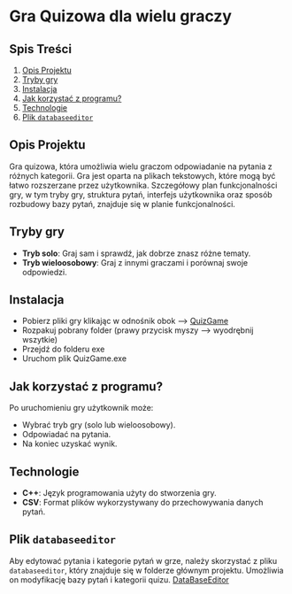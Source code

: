 # Gra Quizowa dla wielu graczy

## Spis Treści

1. [Opis Projektu](#opis-projektu)
2. [Tryby gry](#tryby-gry)
3. [Instalacja](#instalacja)
4. [Jak korzystać z programu?](#jak-korzystać-z-programu)
5. [Technologie](#technologie)
6. [Plik `databaseeditor`](#plik-databaseeditor)

## Opis Projektu

Gra quizowa, która umożliwia wielu graczom odpowiadanie na pytania z różnych kategorii. Gra jest oparta na plikach tekstowych, które mogą być łatwo rozszerzane przez użytkownika. Szczegółowy plan funkcjonalności gry, w tym tryby gry, struktura pytań, interfejs użytkownika oraz sposób rozbudowy bazy pytań, znajduje się w planie funkcjonalności.

## Tryby gry

- **Tryb solo**: Graj sam i sprawdź, jak dobrze znasz różne tematy.
- **Tryb wieloosobowy**: Graj z innymi graczami i porównaj swoje odpowiedzi.

## Instalacja

- Pobierz pliki gry klikając w odnośnik obok ⟶ [QuizGame](https://mega.nz/file/Lk42Aa6A#AhSkeGNNEXd6OswVHSCDKVicmyWV_LRKCfyrIYgJG3U)
- Rozpakuj pobrany folder (prawy przycisk myszy ⟶ wyodrębnij wszytkie)
- Przejdź do folderu exe
- Uruchom plik QuizGame.exe

## Jak korzystać z programu?

Po uruchomieniu gry użytkownik może:

- Wybrać tryb gry (solo lub wieloosobowy).
- Odpowiadać na pytania.
- Na koniec uzyskać wynik.

## Technologie

- **C++**: Język programowania użyty do stworzenia gry.
- **CSV**: Format plików wykorzystywany do przechowywania danych pytań.

## Plik `databaseeditor`

Aby edytować pytania i kategorie pytań w grze, należy skorzystać z pliku `databaseeditor`, który znajduje się w folderze głównym projektu. Umożliwia on modyfikację bazy pytań i kategorii quizu.
[DataBaseEditor](https://github.com/Ajgorek04/ProjektQuiz/tree/main/DataBaseEditor)
